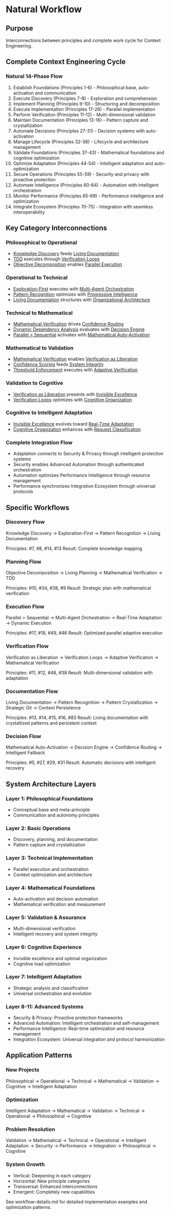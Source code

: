 # Natural Workflow

## Purpose
Interconnections between principles and complete work cycle for Context Engineering.

## Complete Context Engineering Cycle

### Natural 14-Phase Flow
1. Establish Foundations (Principles 1-6) - Philosophical base, auto-activation and communication
2. Execute Discovery (Principles 7-8) - Exploration and comprehension
3. Implement Planning (Principles 9-10) - Structuring and decomposition
4. Execute Implementation (Principles 17-26) - Parallel implementation
5. Perform Verification (Principles 11-12) - Multi-dimensional validation
6. Maintain Documentation (Principles 13-16) - Pattern capture and crystallization
7. Automate Decisions (Principles 27-31) - Decision systems with auto-activation
8. Manage Lifecycle (Principles 32-36) - Lifecycle and architecture management
9. Validate Foundations (Principles 37-43) - Mathematical foundations and cognitive optimization
10. Optimize Adaptation (Principles 44-54) - Intelligent adaptation and auto-optimization
11. Secure Operations (Principles 55-59) - Security and privacy with proactive protection
12. Automate Intelligence (Principles 60-64) - Automation with intelligent orchestration
13. Monitor Performance (Principles 65-69) - Performance intelligence and optimization
14. Integrate Ecosystem (Principles 70-75) - Integration with seamless interoperability

## Key Category Interconnections

### Philosophical to Operational
- [Knowledge Discovery](../operational-excellence.md#7-knowledge-discovery-hierarchy) feeds [Living Documentation](../operational-excellence.md#13-living-documentation)
- [TDD](../operational-excellence.md#9-test-driven-development-tdd) executes through [Verification Loops](../validation-protocols.md#12-verification-loops)
- [Objective Decomposition](../operational-excellence.md#10-objective-decomposition) enables [Parallel Execution](../technical-standards.md#17-parallel--sequential)

### Operational to Technical
- [Exploration-First](../operational-excellence.md#8-exploration-first-methodology) executes with [Multi-Agent Orchestration](../technical-standards.md#18-multi-agent-orchestration)
- [Pattern Recognition](../operational-excellence.md#14-recognize-patterns) optimizes with [Progressive Intelligence](../technical-standards.md#22-progressive-intelligence-framework)
- [Living Documentation](../operational-excellence.md#13-living-documentation) structures with [Organizational Architecture](../technical-standards.md#35-organizational-architecture)

### Technical to Mathematical
- [Mathematical Verification](../mathematical-rigor.md#38-verify-mathematics) drives [Confidence Routing](../mathematical-rigor.md#29-confidence-based-routing)
- [Dynamic Dependency Analysis](../technical-standards.md#21-dynamic-dependency-analysis) evaluates with [Decision Engine](../mathematical-rigor.md#27-decision-engine-layer-0)
- [Parallel > Sequential](../technical-standards.md#17-parallel--sequential) activates with [Mathematical Auto-Activation](../mathematical-rigor.md#5-mathematical-auto-activation)

### Mathematical to Validation
- [Mathematical Verification](../mathematical-rigor.md#38-verify-mathematics) enables [Verification as Liberation](../validation-protocols.md#11-verification-as-liberation)
- [Confidence Scoring](../mathematical-rigor.md#30-confidence-scoring-engine) feeds [System Integrity](../validation-protocols.md#37-system-integrity-assurance)
- [Threshold Enforcement](../mathematical-rigor.md#40-threshold-enforcement) executes with [Adaptive Verification](../validation-protocols.md#48-adaptive-verification-framework)

### Validation to Cognitive
- [Verification as Liberation](../validation-protocols.md#11-verification-as-liberation) presents with [Invisible Excellence](../cognitive-optimization.md#42-invisible-excellence)
- [Verification Loops](../validation-protocols.md#12-verification-loops) optimizes with [Cognitive Organization](../cognitive-optimization.md#43-organización-cognitiva-óptima)

### Cognitive to Intelligent Adaptation
- [Invisible Excellence](../cognitive-optimization.md#42-invisible-excellence) evolves toward [Real-Time Adaptation](../intelligent-adaptation.md#49-real-time-adaptation-intelligence)
- [Cognitive Organization](../cognitive-optimization.md#43-organización-cognitiva-óptima) enhances with [Request Classification](../intelligent-adaptation.md#50-intelligent-request-classification-engine)

### Complete Integration Flow
- Adaptation connects to Security & Privacy through intelligent protection systems
- Security enables Advanced Automation through authenticated orchestration
- Automation optimizes Performance Intelligence through resource management
- Performance synchronizes Integration Ecosystem through universal protocols

## Specific Workflows

### Discovery Flow
Knowledge Discovery → Exploration-First → Pattern Recognition → Living Documentation

Principles: #7, #8, #14, #13
Result: Complete knowledge mapping

### Planning Flow  
Objective Decomposition → Living Planning → Mathematical Verification → TDD

Principles: #10, #34, #38, #9
Result: Strategic plan with mathematical verification

### Execution Flow
Parallel > Sequential → Multi-Agent Orchestration → Real-Time Adaptation → Dynamic Execution

Principles: #17, #18, #49, #46
Result: Optimized parallel adaptive execution

### Verification Flow
Verification as Liberation → Verification Loops → Adaptive Verification → Mathematical Verification

Principles: #11, #12, #48, #38
Result: Multi-dimensional validation with adaptation

### Documentation Flow
Living Documentation → Pattern Recognition → Pattern Crystallization → Strategic Git → Context Persistence

Principles: #13, #14, #15, #16, #83
Result: Living documentation with crystallized patterns and persistent context

### Decision Flow
Mathematical Auto-Activation → Decision Engine → Confidence Routing → Intelligent Fallback

Principles: #5, #27, #29, #31
Result: Automatic decisions with intelligent recovery

## System Architecture Layers

### Layer 1: Philosophical Foundations
- Conceptual base and meta-principle
- Communication and autonomy principles

### Layer 2: Basic Operations
- Discovery, planning, and documentation
- Pattern capture and crystallization

### Layer 3: Technical Implementation
- Parallel execution and orchestration
- Context optimization and architecture

### Layer 4: Mathematical Foundations
- Auto-activation and decision automation
- Mathematical verification and measurement

### Layer 5: Validation & Assurance
- Multi-dimensional verification
- Intelligent recovery and system integrity

### Layer 6: Cognitive Experience
- Invisible excellence and optimal organization
- Cognitive load optimization

### Layer 7: Intelligent Adaptation
- Strategic analysis and classification
- Universal orchestration and evolution

### Layer 8-11: Advanced Systems
- Security & Privacy: Proactive protection frameworks
- Advanced Automation: Intelligent orchestration and self-management
- Performance Intelligence: Real-time optimization and resource management
- Integration Ecosystem: Universal integration and protocol harmonization

## Application Patterns

### New Projects
Philosophical → Operational → Technical → Mathematical → Validation → Cognitive → Intelligent Adaptation

### Optimization
Intelligent Adaptation → Mathematical → Validation → Technical → Operational → Philosophical → Cognitive

### Problem Resolution
Validation → Mathematical → Technical → Operational → Intelligent Adaptation → Security → Performance → Integration → Philosophical → Cognitive

### System Growth
- Vertical: Deepening in each category
- Horizontal: New principle categories  
- Transversal: Enhanced interconnections
- Emergent: Completely new capabilities

See workflow-details.md for detailed implementation examples and optimization patterns.